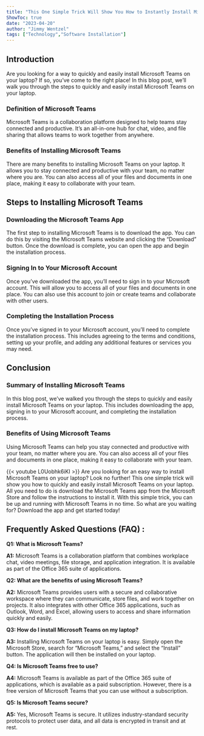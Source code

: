 ```yaml
---
title: "This One Simple Trick Will Show You How to Instantly Install Microsoft Teams on Your Laptop!"
ShowToc: true 
date: "2023-04-20"
author: "Jimmy Wentzel" 
tags: ["Technology","Software Installation"]
---
```

## Introduction
Are you looking for a way to quickly and easily install Microsoft Teams on your laptop? If so, you’ve come to the right place! In this blog post, we’ll walk you through the steps to quickly and easily install Microsoft Teams on your laptop. 

### Definition of Microsoft Teams
Microsoft Teams is a collaboration platform designed to help teams stay connected and productive. It’s an all-in-one hub for chat, video, and file sharing that allows teams to work together from anywhere. 

### Benefits of Installing Microsoft Teams
There are many benefits to installing Microsoft Teams on your laptop. It allows you to stay connected and productive with your team, no matter where you are. You can also access all of your files and documents in one place, making it easy to collaborate with your team. 

## Steps to Installing Microsoft Teams

### Downloading the Microsoft Teams App
The first step to installing Microsoft Teams is to download the app. You can do this by visiting the Microsoft Teams website and clicking the “Download” button. Once the download is complete, you can open the app and begin the installation process. 

### Signing In to Your Microsoft Account
Once you’ve downloaded the app, you’ll need to sign in to your Microsoft account. This will allow you to access all of your files and documents in one place. You can also use this account to join or create teams and collaborate with other users. 

### Completing the Installation Process
Once you’ve signed in to your Microsoft account, you’ll need to complete the installation process. This includes agreeing to the terms and conditions, setting up your profile, and adding any additional features or services you may need. 

## Conclusion

### Summary of Installing Microsoft Teams
In this blog post, we’ve walked you through the steps to quickly and easily install Microsoft Teams on your laptop. This includes downloading the app, signing in to your Microsoft account, and completing the installation process. 

### Benefits of Using Microsoft Teams
Using Microsoft Teams can help you stay connected and productive with your team, no matter where you are. You can also access all of your files and documents in one place, making it easy to collaborate with your team.

{{< youtube L0Uobhk6iKI >}} 
Are you looking for an easy way to install Microsoft Teams on your laptop? Look no further! This one simple trick will show you how to quickly and easily install Microsoft Teams on your laptop. All you need to do is download the Microsoft Teams app from the Microsoft Store and follow the instructions to install it. With this simple trick, you can be up and running with Microsoft Teams in no time. So what are you waiting for? Download the app and get started today!

## Frequently Asked Questions (FAQ) :
**Q1: What is Microsoft Teams?**

**A1:** Microsoft Teams is a collaboration platform that combines workplace chat, video meetings, file storage, and application integration. It is available as part of the Office 365 suite of applications.

**Q2: What are the benefits of using Microsoft Teams?**

**A2:** Microsoft Teams provides users with a secure and collaborative workspace where they can communicate, store files, and work together on projects. It also integrates with other Office 365 applications, such as Outlook, Word, and Excel, allowing users to access and share information quickly and easily.

**Q3: How do I install Microsoft Teams on my laptop?**

**A3:** Installing Microsoft Teams on your laptop is easy. Simply open the Microsoft Store, search for “Microsoft Teams,” and select the “Install” button. The application will then be installed on your laptop.

**Q4: Is Microsoft Teams free to use?**

**A4:** Microsoft Teams is available as part of the Office 365 suite of applications, which is available as a paid subscription. However, there is a free version of Microsoft Teams that you can use without a subscription.

**Q5: Is Microsoft Teams secure?**

**A5:** Yes, Microsoft Teams is secure. It utilizes industry-standard security protocols to protect user data, and all data is encrypted in transit and at rest.





